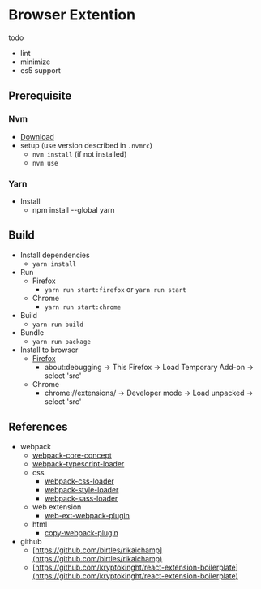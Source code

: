 # Browser Extention

todo

- lint
- minimize
- es5 support

## Prerequisite

### Nvm

- [Download](https://github.com/nvm-sh/nvm#install--update-script)
- setup (use version described in `.nvmrc`)
  - `nvm install` (if not installed)
  - `nvm use`

### Yarn

- Install
  - npm install --global yarn

## Build

- Install dependencies
  - `yarn install`
- Run
  - Firefox
    - `yarn run start:firefox` or `yarn run start`
  - Chrome
    - `yarn run start:chrome`
- Build
  - `yarn run build`
- Bundle
  - `yarn run package`
- Install to browser
  - [Firefox](https://extensionworkshop.com/documentation/develop/temporary-installation-in-firefox/)
    - about:debugging -> This Firefox -> Load Temporary Add-on -> select 'src'
  - Chrome
    - chrome://extensions/ -> Developer mode -> Load unpacked -> select 'src'

## References

- webpack
  - [webpack-core-concept](https://webpack.js.org/concepts/)
  - [webpack-typescript-loader](https://webpack.js.org/guides/typescript/)
  - css
    - [webpack-css-loader](https://webpack.js.org/loaders/css-loader/)
    - [webpack-style-loader](https://webpack.js.org/loaders/style-loader/)
    - [webpack-sass-loader](https://webpack.js.org/loaders/sass-loader/)
  - web extension
    - [web-ext-webpack-plugin](https://github.com/hiikezoe/web-ext-webpack-plugin/blob/master/README.md)
  - html
    - [copy-webpack-plugin](https://webpack.js.org/plugins/copy-webpack-plugin)
- github
  - [https://github.com/birtles/rikaichamp](https://github.com/birtles/rikaichamp)
  - [https://github.com/kryptokinght/react-extension-boilerplate](https://github.com/kryptokinght/react-extension-boilerplate)
